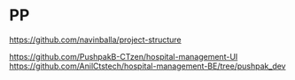 # PP
https://github.com/navinballa/project-structure

https://github.com/PushpakB-CTzen/hospital-management-UI
https://github.com/AnilCtstech/hospital-management-BE/tree/pushpak_dev
